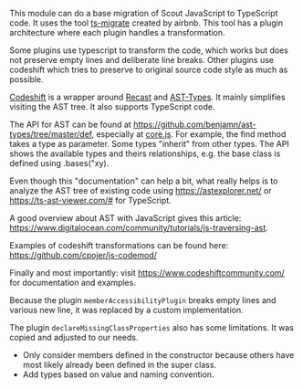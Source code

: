 This module can do a base migration of Scout JavaScript to TypeScript code.
It uses the tool [ts-migrate](https://github.com/airbnb/ts-migrate) created by airbnb.
This tool has a plugin architecture where each plugin handles a transformation.

Some plugins use typescript to transform the code, which works but does not preserve empty lines and
deliberate line breaks.
Other plugins use codeshift which tries to preserve to original source code style as much as possible.

[Codeshift](https://github.com/facebook/jscodeshift) is a wrapper around [Recast](https://github.com/benjamn/recast) and [AST-Types](https://github.com/benjamn/ast-types).
It mainly simplifies visiting the AST tree. It also supports TypeScript code.

The API for AST can be found at https://github.com/benjamn/ast-types/tree/master/def, especially at [core.js](https://github.com/benjamn/ast-types/blob/master/def/core.ts).
For example, the find method takes a type as parameter. Some types "inherit" from other types.
The API shows the available types and theirs relationships, e.g. the base class is defined using .bases("xy).

Even though this "documentation" can help a bit, what really helps is to analyze the AST tree of existing code using https://astexplorer.net/ or https://ts-ast-viewer.com/# for TypeScript.

A good overview about AST with JavaScript gives this article: https://www.digitalocean.com/community/tutorials/js-traversing-ast.

Examples of codeshift transformations can be found here: https://github.com/cpojer/js-codemod/

Finally and most importantly: visit https://www.codeshiftcommunity.com/ for documentation and examples.

Because the plugin `memberAccessibilityPlugin` breaks empty lines and various new line, it was replaced
by a custom implementation.

The plugin `declareMissingClassProperties` also has some limitations. It was copied and adjusted to our needs.
- Only consider members defined in the constructor because others have most likely already been defined in the super class.
- Add types based on value and naming convention.
